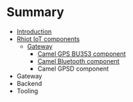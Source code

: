 # Summary

* [Introduction](README.md)
* [Rhiot IoT components](rhiot_iot_components.md)
   * [Gateway](rhiot-iot-components/gateway.md)
       * [Camel GPS BU353 component](rhiot-iot-components/camel_gps_bu353_component.md)
       * [Camel Bluetooth component](rhiot-iot-components/camel_bluetooth_component.md)
       * Camel GPSD component
* Gateway
* Backend
* Tooling


